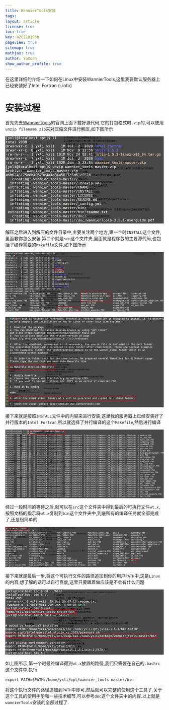 ```yaml
---
title: WannierTools安装
tags:  
layout: article
license: true
toc: true
key: a20210103b
pageview: true
sitemap: true
mathjax: true
author: YuXuan
show_author_profile: true
---
```

在这里详细的介绍一下如何在Linux中安装WannierTools,这里我要默认服务器上已经安装好了Intel Fortran
{:.info}
<!--more-->
# 安装过程
首先先去[WannierTools](https://www.wanniertools.org/)的官网上面下载好源代码,它的打包格式时`.zip`的,可以使用`unzip filename.zip`来对压缩文件进行解压,如下图所示

![png](/assets/images/wannierTools/s1.png)

解压之后进入到解压的文件目录中,主要关注两个地方,第一个时`INSTALL`这个文件,里面教你怎么安装,第二个就是`src`这个文件夹,里面就是程序包的主要源代码,也包括了编译需要的`Makefile`文件,如下图所示

![png](/assets/images/wannierTools/s2.png)

![png](/assets/images/wannierTools/s3.png)

接下来就是按照`INSTALL`文件中的内容来进行安装,这里我的服务器上已经安装好了并行版本的`Intel Fortran`,所以就选择了并行编译的这个`Makefile`,然后进行编译

![png](/assets/images/wannierTools/s4.png)

经过一段时间的等待之后,就可以在`src`这个文件夹中得到最后的可执行文件`wt.x`,按照文档的指示将`wt.x`复制到`bin`这个文件夹中,到底所有的编译任务就全部完成了,还是很简单的

![png](/assets/images/wannierTools/s5.png)

接下来就是最后一步,将这个可执行文件的路径追加到你的用户`PATH`中,这是`Linux`的内容,想了解的话可以自行百度,这里只要跟着做应该是不会有什么问题

![png](/assets/images/wannierTools/s6.png)

如上图所示,第一个时最终编译得到`wt.x`放置的路径,我们只需要在自己的`.bashrc`这个文件中,执行

```shell
export PATH=$PATH:/home/yxli/opt/wannier_tools-master/bin
```

将这个执行文件的路径追加到`PATH`中即可,然后就可以完整的使用这个工具了.关于这个工具的使用手册和一些技术细节,可以参考`doc`这个文件夹中的内容.以上就是`wannierTools`安装的全部过程了.